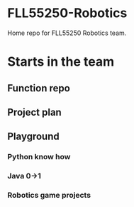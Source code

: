 # FLL55250-Robotics
Home repo for FLL55250 Robotics team. 

# Starts in the team


## Function repo


## Project plan


## Playground

### Python know how

### Java 0->1

### Robotics game projects
